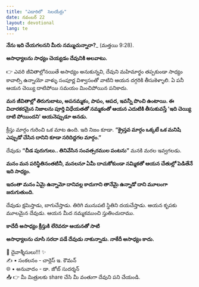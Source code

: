 ```yaml
---
title: "ఎడారిలో  సెలయేర్లు"
date: నవంబర్ 22
layout: devotional
lang: te
---
```


**నేను ఇది చేయగలనని మీరు నమ్ముచున్నారా?**_ (మత్తయి 9:28).

**అసాధ్యాలను సాధ్యం చెయ్యడం దేవునికి అలవాటు.**

👉 ఎవరి జీవితాల్లోనయితే అసాధ్యం అనుకున్నవి, దేవుని మహిమార్థం తప్పకుండా సాధ్యం కావాల్సి ఉన్నాయో వాళ్ళు సంపూర్ణ విశ్వాసంతో వాటిని ఆయన దగ్గరికి తీసుకెళ్ళాలి. ఏ పనీ ఆయన చెయ్యి దాటిపోయి సమయం మించిపోయిన పనికాదు. 

**మన జీవితాల్లో తిరుగుబాటు, అపనమ్మకం, పాపం, ఆపద, ఇవన్నీ పొంచి ఉంటాయి. ఈ విచారకరమైన నిజాలను పూర్తి విధేయతతో నమ్మకంతో ఆయన ఎదుటికి తీసుకువస్తే 'ఇది చెయ్యి దాటి పోయిందని' ఆయనెప్పుడూ అనడు.**

 క్రీస్తు మార్గం గురించి ఒక మాట ఉంది. ఇది నిజం కూడా. 
**“క్రైస్తవ మార్గం ఒక్కటే ఒక మనిషి ఎప్పుడో చేసిన దానిని కూడా సరిదిద్దగల మార్గం.”**

 దేవుడు **“చీడ పురుగులు.. తినివేసిన సంవత్సరముల పంటను”** మనకి మరల ఇవ్వగలడు. 

**మనం మన పరిస్థితినంతటినీ, మనలనూ ఏమీ దాచుకోకుండా నమ్మికతో ఆయన చేతుల్లో పెడితేనే ఇది సాధ్యం.**

 **ఇదంతా మనం ఏమై ఉన్నామో దానివల్ల కాదుగాని తానేమై ఉన్నాడో దాని మూలంగా జరుగుతుంది.**

 దేవుడు క్షమిస్తాడు, బాగుచేస్తాడు. తిరిగి మునుపటి స్థితిని దయచేస్తాడు. ఆయన కృపకు మూలమైన దేవుడు. ఆయన మీద నమ్మకముంచి స్తుతించుదాము.

**కాదేదీ అసాధ్యం క్రీస్తుకి**
**లేరెవరూ ఆయనతో సాటి**

**అసాధ్యాలను చూసి సరదా పడే దేవుడు నాకున్నాడు. నాకేదీ అసాధ్యం కాదు.**

<div class="blessing">🙏 <span class="bless-text">దైవాశ్శీసులు!!!</span> ✨</div>

<div class="credit">✍️ <span class="credit-text">▪ సంకలనం - చార్లెస్ ఇ. కౌమన్</span></div>
<div class="credit">🌐 <span class="credit-text">▪ అనువాదం - డా. జోబ్ సుదర్శన్</span></div>


<div class="share">📤 👉 <span class="share-text">మీ మిత్రులకు share చేసి మీ వంతుగా దేవుని పని చేయండి.</span></div>
